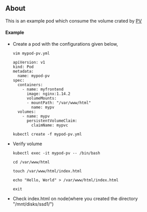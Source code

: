 ## About
This is an example pod which consume the volume crated by [PV](./Pv.md)

#### Example
- Create a pod with the configurations given below,
  ```
  vim mypod-pv.yml
  ```
  ```
  apiVersion: v1
  kind: Pod
  metadata:
    name: mypod-pv
  spec:
    containers:
      - name: myfrontend
        image: nginx:1.14.2
        volumeMounts:
        - mountPath: "/var/www/html"
          name: mypv
    volumes:
      - name: mypv
        persistentVolumeClaim:
          claimName: mypvc
  ```
  ```
  kubectl create -f mypod-pv.yml
  ```
- Verify volume
  ```
  kubectl exec -it mypod-pv -- /bin/bash
  ```
  ```
  cd /var/www/html
  ```
  ```
  touch /var/www/html/index.html
  ```
  ```
  echo "Hello, World" > /var/www/html/index.html
  ```
  ```
  exit
  ```
-  Check index.html on node(where you created the directory "/mnt/disks/ssd1/")
